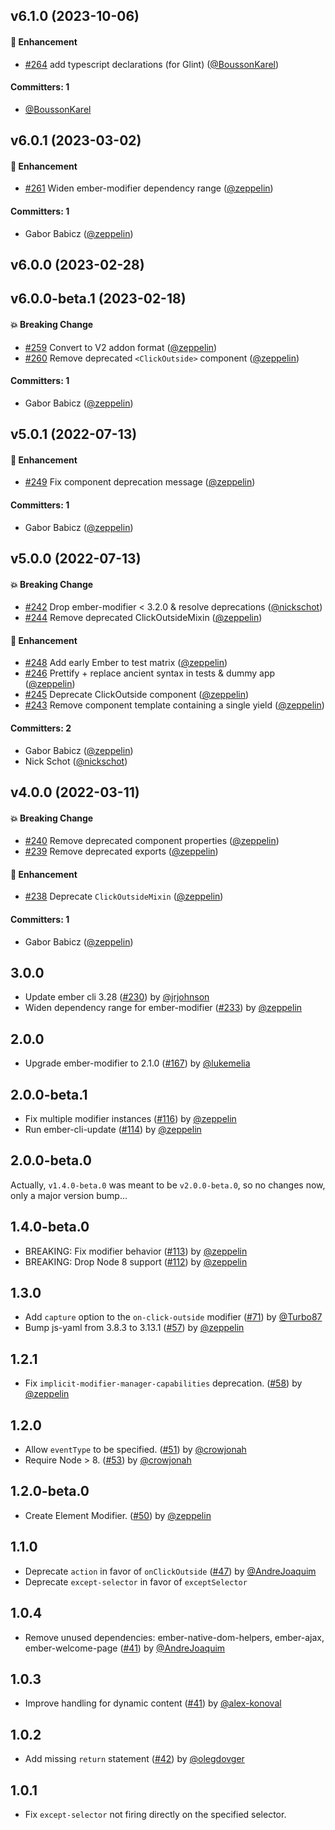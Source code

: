 





## v6.1.0 (2023-10-06)

#### :rocket: Enhancement
* [#264](https://github.com/zeppelin/ember-click-outside/pull/264) add typescript declarations (for Glint) ([@BoussonKarel](https://github.com/BoussonKarel))

#### Committers: 1
- [@BoussonKarel](https://github.com/BoussonKarel)

## v6.0.1 (2023-03-02)

#### :rocket: Enhancement
* [#261](https://github.com/zeppelin/ember-click-outside/pull/261) Widen ember-modifier dependency range ([@zeppelin](https://github.com/zeppelin))

#### Committers: 1
- Gabor Babicz ([@zeppelin](https://github.com/zeppelin))

## v6.0.0 (2023-02-28)

## v6.0.0-beta.1 (2023-02-18)

#### :boom: Breaking Change
* [#259](https://github.com/zeppelin/ember-click-outside/pull/259) Convert to V2 addon format ([@zeppelin](https://github.com/zeppelin))
* [#260](https://github.com/zeppelin/ember-click-outside/pull/260) Remove deprecated `<ClickOutside>` component ([@zeppelin](https://github.com/zeppelin))

#### Committers: 1
- Gabor Babicz ([@zeppelin](https://github.com/zeppelin))

## v5.0.1 (2022-07-13)

#### :rocket: Enhancement
* [#249](https://github.com/zeppelin/ember-click-outside/pull/249) Fix component deprecation message ([@zeppelin](https://github.com/zeppelin))

#### Committers: 1
- Gabor Babicz ([@zeppelin](https://github.com/zeppelin))

## v5.0.0 (2022-07-13)

#### :boom: Breaking Change
* [#242](https://github.com/zeppelin/ember-click-outside/pull/242) Drop ember-modifier < 3.2.0 & resolve deprecations ([@nickschot](https://github.com/nickschot))
* [#244](https://github.com/zeppelin/ember-click-outside/pull/244) Remove deprecated ClickOutsideMixin ([@zeppelin](https://github.com/zeppelin))

#### :rocket: Enhancement
* [#248](https://github.com/zeppelin/ember-click-outside/pull/248) Add early Ember to test matrix ([@zeppelin](https://github.com/zeppelin))
* [#246](https://github.com/zeppelin/ember-click-outside/pull/246) Prettify + replace ancient syntax in tests & dummy app ([@zeppelin](https://github.com/zeppelin))
* [#245](https://github.com/zeppelin/ember-click-outside/pull/245) Deprecate ClickOutside component ([@zeppelin](https://github.com/zeppelin))
* [#243](https://github.com/zeppelin/ember-click-outside/pull/243) Remove component template containing a single yield ([@zeppelin](https://github.com/zeppelin))

#### Committers: 2
- Gabor Babicz ([@zeppelin](https://github.com/zeppelin))
- Nick Schot ([@nickschot](https://github.com/nickschot))

## v4.0.0 (2022-03-11)

#### :boom: Breaking Change
* [#240](https://github.com/zeppelin/ember-click-outside/pull/240) Remove deprecated component properties ([@zeppelin](https://github.com/zeppelin))
* [#239](https://github.com/zeppelin/ember-click-outside/pull/239) Remove deprecated exports ([@zeppelin](https://github.com/zeppelin))

#### :rocket: Enhancement
* [#238](https://github.com/zeppelin/ember-click-outside/pull/238) Deprecate `ClickOutsideMixin` ([@zeppelin](https://github.com/zeppelin))

#### Committers: 1
- Gabor Babicz ([@zeppelin](https://github.com/zeppelin))

## 3.0.0

* Update ember cli 3.28 ([#230](https://github.com/zeppelin/ember-click-outside/pull/230)) by [@jrjohnson](https://github.com/jrjohnson)
* Widen dependency range for ember-modifier ([#233](https://github.com/zeppelin/ember-click-outside/pull/233)) by [@zeppelin](https://github.com/zeppelin)

## 2.0.0

* Upgrade ember-modifier to 2.1.0 ([#167](https://github.com/zeppelin/ember-click-outside/pull/167)) by [@lukemelia](https://github.com/lukemelia)

## 2.0.0-beta.1

* Fix multiple modifier instances ([#116](https://github.com/zeppelin/ember-click-outside/pull/116)) by [@zeppelin](https://github.com/zeppelin)
* Run ember-cli-update ([#114](https://github.com/zeppelin/ember-click-outside/pull/114)) by [@zeppelin](https://github.com/zeppelin)

## 2.0.0-beta.0

Actually, `v1.4.0-beta.0` was meant to be `v2.0.0-beta.0`, so no changes now, only a major version bump...

## 1.4.0-beta.0

* BREAKING: Fix modifier behavior ([#113](https://github.com/zeppelin/ember-click-outside/pull/113)) by [@zeppelin](https://github.com/zeppelin)
* BREAKING: Drop Node 8 support ([#112](https://github.com/zeppelin/ember-click-outside/pull/113)) by [@zeppelin](https://github.com/zeppelin)

## 1.3.0

* Add `capture` option to the `on-click-outside` modifier ([#71](https://github.com/zeppelin/ember-click-outside/pull/71)) by [@Turbo87](https://github.com/Turbo87)
* Bump js-yaml from 3.8.3 to 3.13.1 ([#57](https://github.com/zeppelin/ember-click-outside/pull/57)) by [@zeppelin](https://github.com/zeppelin)

## 1.2.1

* Fix `implicit-modifier-manager-capabilities` deprecation. ([#58](https://github.com/zeppelin/ember-click-outside/pull/58)) by [@zeppelin](https://github.com/zeppelin)

## 1.2.0

* Allow `eventType` to be specified. ([#51](https://github.com/zeppelin/ember-click-outside/pull/51)) by [@crowjonah](https://github.com/crowjonah)
* Require Node > 8. ([#53](https://github.com/zeppelin/ember-click-outside/pull/53)) by [@crowjonah](https://github.com/crowjonah)

## 1.2.0-beta.0

* Create Element Modifier. ([#50](https://github.com/zeppelin/ember-click-outside/pull/50)) by [@zeppelin](https://github.com/zeppelin)

## 1.1.0

* Deprecate `action` in favor of `onClickOutside` ([#47](https://github.com/zeppelin/ember-click-outside/pull/47)) by [@AndreJoaquim](https://github.com/AndreJoaquim)
* Deprecate `except-selector` in favor of `exceptSelector`

## 1.0.4

* Remove unused dependencies: ember-native-dom-helpers, ember-ajax, ember-welcome-page ([#41](https://github.com/zeppelin/ember-click-outside/pull/46)) by [@AndreJoaquim](https://github.com/AndreJoaquim)

## 1.0.3

* Improve handling for dynamic content ([#41](https://github.com/zeppelin/ember-click-outside/pull/41)) by [@alex-konoval](https://github.com/alex-konoval)

## 1.0.2

* Add missing `return` statement ([#42](https://github.com/zeppelin/ember-click-outside/pull/42)) by [@olegdovger](https://github.com/olegdovger)


## 1.0.1

* Fix `except-selector` not firing directly on the specified selector.
